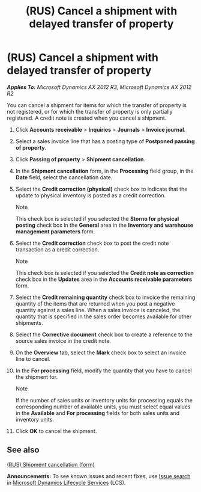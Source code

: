 ﻿---
title: (RUS) Cancel a shipment with delayed transfer of property
TOCTitle: (RUS) Cancel a shipment with delayed transfer of property
ms:assetid: 7499ec98-204c-40e1-a1d7-9c4ad8dc6b10
ms:mtpsurl: https://technet.microsoft.com/en-us/library/JJ911547(v=AX.60)
ms:contentKeyID: 53382714
ms.date: 04/18/2014
mtps_version: v=AX.60
---

# (RUS) Cancel a shipment with delayed transfer of property 


_**Applies To:** Microsoft Dynamics AX 2012 R3, Microsoft Dynamics AX 2012 R2_

You can cancel a shipment for items for which the transfer of property is not registered, or for which the transfer of property is only partially registered. A credit note is created when you cancel a shipment.

1.  Click **Accounts receivable** \> **Inquiries** \> **Journals** \> **Invoice journal**.

2.  Select a sales invoice line that has a posting type of **Postponed passing of property**.

3.  Click **Passing of property** \> **Shipment cancellation**.

4.  In the **Shipment cancellation** form, in the **Processing** field group, in the **Date** field, select the cancellation date.

5.  Select the **Credit correction (physical)** check box to indicate that the update to physical inventory is posted as a credit correction.
    

    > [!NOTE]
    > <P>This check box is selected if you selected the <STRONG>Storno for physical posting</STRONG> check box in the <STRONG>General</STRONG> area in the <STRONG>Inventory and warehouse management parameters</STRONG> form.</P>



6.  Select the **Credit correction** check box to post the credit note transaction as a credit correction.
    

    > [!NOTE]
    > <P>This check box is selected if you selected the <STRONG>Credit note as correction</STRONG> check box in the <STRONG>Updates</STRONG> area in the <STRONG>Accounts receivable parameters</STRONG> form.</P>



7.  Select the **Credit remaining quantity** check box to invoice the remaining quantity of the items that are returned when you post a negative quantity against a sales line. When a sales invoice is canceled, the quantity that is specified in the sales order becomes available for other shipments.

8.  Select the **Corrective document** check box to create a reference to the source sales invoice in the credit note.

9.  On the **Overview** tab, select the **Mark** check box to select an invoice line to cancel.

10. In the **For processing** field, modify the quantity that you have to cancel the shipment for.
    

    > [!NOTE]
    > <P>If the number of sales units or inventory units for processing equals the corresponding number of available units, you must select equal values in the <STRONG>Available</STRONG> and <STRONG>For processing</STRONG> fields for both sales units and inventory units.</P>



11. Click **OK** to cancel the shipment.

## See also

[(RUS) Shipment cancellation (form)](https://technet.microsoft.com/en-us/library/jj923572\(v=ax.60\))

  
**Announcements:** To see known issues and recent fixes, use [Issue search](http://go.microsoft.com/fwlink/?linkid=389258) in [Microsoft Dynamics Lifecycle Services](http://go.microsoft.com/fwlink/?linkid=306505) (LCS).

